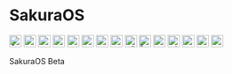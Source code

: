 # SakuraOS
<kbd>[<img title="Čeština" alt="Čeština" src="https://gcore.jsdelivr.net/gh/hampusborgos/country-flags@main/svg/cz.svg" width="22">](https://github.com/Minecraft3193092-os-organization/SakuraOS/blob/main/translations/README_cs_CZ.md)</kbd>
<kbd>[<img title="Deutsch" alt="Deutsch" src="https://gcore.jsdelivr.net/gh/hampusborgos/country-flags@main/svg/de.svg" width="22">](https://github.com/Minecraft3193092-os-organization/SakuraOS/blob/main/translations/README_de_DE.md)</kbd>
<kbd>[<img title="Español" alt="Español" src="https://gcore.jsdelivr.net/gh/hampusborgos/country-flags@main/svg/es.svg" width="22">](https://github.com/Minecraft3193092-os-organization/SakuraOS/blob/main/translations/README_es_ES.md)</kbd>
<kbd>[<img title="Française" alt="Française" src="https://gcore.jsdelivr.net/gh/hampusborgos/country-flags@main/svg/fr.svg" width="22">](https://github.com/Minecraft3193092-os-organization/SakuraOS/blob/main/translations/README_fr_FR.md)</kbd>
<kbd>[<img title="Italiano" alt="Italiano" src="https://gcore.jsdelivr.net/gh/hampusborgos/country-flags@main/svg/it.svg" width="22">](https://github.com/Minecraft3193092-os-organization/SakuraOS/blob/main/translations/README_it_IT.md)</kbd>
<kbd>[<img title="Polski" alt="Polski" src="https://gcore.jsdelivr.net/gh/hampusborgos/country-flags@main/svg/pl.svg" width="22">](https://github.com/Minecraft3193092-os-organization/SakuraOS/blob/main/translations/README_pl_PL.md)</kbd>
<kbd>[<img title="Русский" alt="Русский" src="https://gcore.jsdelivr.net/gh/hampusborgos/country-flags@main/svg/ru.svg" width="22">](https://github.com/Minecraft3193092-os-organization/SakuraOS/blob/main/translations/README_ru_RU.md)</kbd>
<kbd>[<img title="Svenska" alt="Svenska" src="https://gcore.jsdelivr.net/gh/hampusborgos/country-flags@main/svg/se.svg" width="22">](https://github.com/Minecraft3193092-os-organization/SakuraOS/blob/main/translations/README_sv_SE.md)</kbd>
<kbd>[<img title="Türkçe" alt="Türkçe" src="https://gcore.jsdelivr.net/gh/hampusborgos/country-flags@main/svg/tr.svg" width="22">](https://github.com/Minecraft3193092-os-organization/SakuraOS/blob/main/translations/README_tr_TR.md)</kbd>
<kbd>[<img title="ไทย" alt="ไทย" src="https://gcore.jsdelivr.net/gh/hampusborgos/country-flags@main/svg/th.svg" width="22">](https://github.com/Minecraft3193092-os-organization/SakuraOS/blob/main/translations/README_th_TH.md)</kbd>
<kbd>[<img title="українська мова" alt="українська мова" src="https://gcore.jsdelivr.net/gh/hampusborgos/country-flags@main/svg/ua.svg" width="22">](https://github.com/Minecraft3193092-os-organization/SakuraOS/blob/main/translations/README_ua_UA.md)</kbd>
<kbd>[<img title="Tiếng Việt" alt="Tiếng Việt" src="https://gcore.jsdelivr.net/gh/hampusborgos/country-flags@main/svg/vn.svg" width="22">](https://github.com/Minecraft3193092-os-organization/SakuraOS/blob/main/translations/README_vi_VN.md)</kbd>
<kbd>[<img title="中文" alt="中文" src="https://gcore.jsdelivr.net/gh/hampusborgos/country-flags@main/svg/tw.svg" width="22">](https://github.com/Minecraft3193092-os-organization/SakuraOS/blob/main/translations/README_zh_CN.md)</kbd>
<kbd>[<img title="中文" alt="中文" src="https://gcore.jsdelivr.net/gh/hampusborgos/country-flags@main/svg/my.svg" width="22">](https://github.com/Minecraft3193092-os-organization/SakuraOS/blob/main/translations/README_zh_MY.md)</kbd>
<kbd>[<img title="日本語" alt="日本語" src="https://gcore.jsdelivr.net/gh/hampusborgos/country-flags@main/svg/jp.svg" width="22">](https://github.com/Minecraft3193092-os-organization/SakuraOS/blob/main/translations/README_ja_jp.md)</kbd>

SakuraOS Beta
